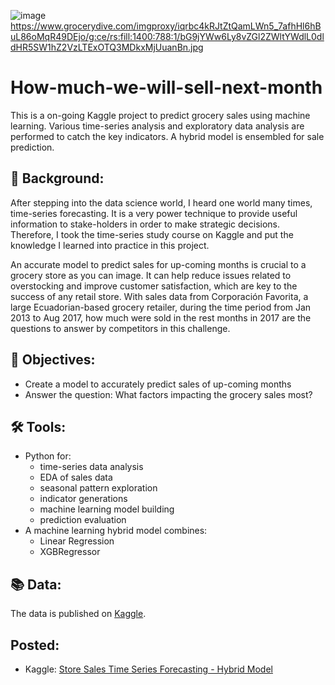 ![image](https://github.com/wangtuguahhh/How-much-we-will-sell-next-month/assets/130683390/49f53021-5998-4234-96ff-ab24bf550724)
https://www.grocerydive.com/imgproxy/iqrbc4kRJtZtQamLWn5_7afhHl6hBuL86oMqR49DEjo/g:ce/rs:fill:1400:788:1/bG9jYWw6Ly8vZGl2ZWltYWdlL0dldHR5SW1hZ2VzLTExOTQ3MDkxMjUuanBn.jpg
# How-much-we-will-sell-next-month
This is a on-going Kaggle project to predict grocery sales using machine learning. Various time-series analysis and exploratory data analysis are performed to catch the key indicators. A hybrid model is ensembled for sale prediction.  
## 🛒 Background:
After stepping into the data science world, I heard one world many times, time-series forecasting. It is a very power technique to provide useful information to stake-holders in order to make strategic decisions. Therefore, I took the time-series study course on Kaggle and put the knowledge I learned into practice in this project.

An accurate model to predict sales for up-coming months is crucial to a grocery store as you can image. It can help reduce issues related to overstocking and improve customer satisfaction, which are key to the success of any retail store. With sales data from Corporación Favorita, a large Ecuadorian-based grocery retailer, during the time period from Jan 2013 to Aug 2017, how much were sold in the rest months in 2017 are the questions to answer by competitors in this challenge.      
## 🎯 Objectives:
* Create a model to accurately predict sales of up-coming months
* Answer the question: What factors impacting the grocery sales most? 
## 🛠 Tools:
* Python for:
  - time-series data analysis
  - EDA of sales data
  - seasonal pattern exploration
  - indicator generations
  - machine learning model building 
  - prediction evaluation
* A machine learning hybrid model combines:
  - Linear Regression
  - XGBRegressor
## 📚 Data:
The data is published on [Kaggle](https://www.kaggle.com/competitions/store-sales-time-series-forecasting/data).
## Posted:
* Kaggle: [Store Sales Time Series Forecasting - Hybrid Model](https://www.kaggle.com/code/wangtugua/store-sales-time-series-forecasting-hybrid-model)
